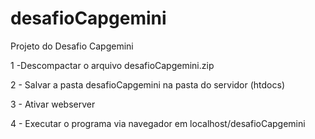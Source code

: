 # desafioCapgemini

Projeto do Desafio Capgemini

1 -Descompactar o arquivo desafioCapgemini.zip

2 - Salvar a pasta desafioCapgemini na pasta do servidor (htdocs)

3 - Ativar webserver 

4 - Executar o programa via navegador em localhost/desafioCapgemini
